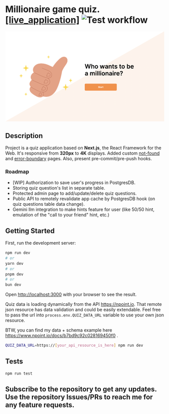 # Millionaire game quiz. [[live_application]](https://millionaire-app-quiz.vercel.app/) ![Test workflow](https://github.com/andriiholovan/millionaire-quiz-app/actions/workflows/test.yml/badge.svg)
[![Main screen of the application](main_screen.png)](https://millionaire-app-quiz.vercel.app/)

## Description

Project is a quiz application based on **Next.js**, the React Framework for the Web.
It's responsive from **320px** to **4K** displays.
Added custom [not-found](https://millionaire-app-quiz.vercel.app/non-existent-url) and [error-boundary](https://millionaire-app-quiz.vercel.app/kill-app?force) pages. Also, present pre-commit/pre-push hooks.

### Roadmap
- [WIP] Authorization to save user's progress in PostgresDB.
- Storing quiz question's list in separate table.
- Protected admin page to add/update/delete quiz questions.
- Public API to remotely revalidate app cache by PostgresDB hook (on quiz questions table data change).
- Gemini llm integration to make hints feature for user (like 50/50 hint, emulation of the "call to your friend" hint, etc.)   

## Getting Started

First, run the development server:

```bash
npm run dev
# or
yarn dev
# or
pnpm dev
# or
bun dev
```

Open [http://localhost:3000](http://localhost:3000) with your browser to see the result.

Quiz data is loading dynamically from the API https://npoint.io.
That remote json resource has data validation and could be easily extendable.
Feel free to pass the url into `process.env.QUIZ_DATA_URL` variable to use your own json resource.

BTW, you can find my data + schema example here https://www.npoint.io/docs/b7bd9c92c028169450f0 .

```bash
QUIZ_DATA_URL=https://[your_api_resource_is_here] npm run dev
```

## Tests

```bash
npm run test
```

## Subscribe to the repository to get any updates. Use the repository Issues/PRs to reach me for any feature requests.
